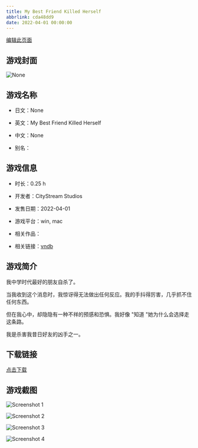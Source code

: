 ```yaml
---
title: My Best Friend Killed Herself
abbrlink: cda48dd9
date: 2022-04-01 00:00:00
---
```

[编辑此页面](https://github.com/ACG-3/ADV3-source/blob/main/source/_posts/games/My%20Best%20Friend%20Killed%20Herself.md)

## 游戏封面

![None](https://pan.timero.xyz/d/onedrive/img_lib_001/My%20Best%20Friend%20Killed%20Herself_cover.avif)


## 游戏名称

- 日文：None
- 英文：My Best Friend Killed Herself
- 中文：None

- 别名：


## 游戏信息

- 时长：0.25 h
- 开发者：CityStream Studios
- 发售日期：2022-04-01
- 游戏平台：win, mac
- 相关作品：

- 相关链接：[vndb](https://vndb.org/v34673)


## 游戏简介

我中学时代最好的朋友自杀了。

当我收到这个消息时，我惊讶得无法做出任何反应。我的手抖得厉害，几乎抓不住任何东西。

但在我心中，却隐隐有一种不祥的预感和恐惧。我好像 "知道 "她为什么会选择走这条路。

我是杀害我昔日好友的凶手之一。




## 下载链接

[点击下载](https://pan.timero.xyz/onedrive/adv_lib_001/My%20Best%20Friend%20Killed%20Herself)


## 游戏截图


![Screenshot 1](https://pan.timero.xyz/d/onedrive/img_lib_001/My%20Best%20Friend%20Killed%20Herself_Screenshot_1.avif)

![Screenshot 2](https://pan.timero.xyz/d/onedrive/img_lib_001/My%20Best%20Friend%20Killed%20Herself_Screenshot_2.avif)

![Screenshot 3](https://pan.timero.xyz/d/onedrive/img_lib_001/My%20Best%20Friend%20Killed%20Herself_Screenshot_3.avif)

![Screenshot 4](https://pan.timero.xyz/d/onedrive/img_lib_001/My%20Best%20Friend%20Killed%20Herself_Screenshot_4.avif)

